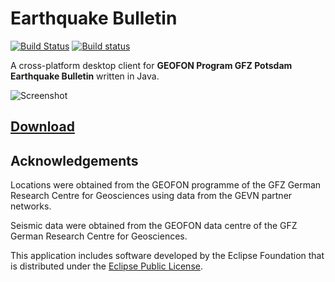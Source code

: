 Earthquake Bulletin
===================

[![Build Status](https://travis-ci.org/Albertus82/EarthquakeBulletin.svg?branch=master)](https://travis-ci.org/Albertus82/EarthquakeBulletin)
[![Build status](https://ci.appveyor.com/api/projects/status/github/Albertus82/EarthquakeBulletin?branch=master&svg=true)](https://ci.appveyor.com/project/Albertus82/EarthquakeBulletin)

A cross-platform desktop client for **GEOFON Program GFZ Potsdam Earthquake Bulletin** written in Java.

![Screenshot](https://user-images.githubusercontent.com/8672431/28755268-208fa9be-7557-11e7-9f69-ef70c9f38027.png)

## [Download](https://github.com/Albertus82/EarthquakeBulletin/releases/latest)

## Acknowledgements

Locations were obtained from the GEOFON programme of the GFZ German Research Centre for Geosciences using data from the GEVN partner networks.

Seismic data were obtained from the GEOFON data centre of the GFZ German Research Centre for Geosciences.

This application includes software developed by the Eclipse Foundation that is distributed under the [Eclipse Public License](https://eclipse.org/org/documents/epl-v10.php).
